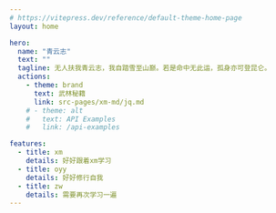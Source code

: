 ```yaml
---
# https://vitepress.dev/reference/default-theme-home-page
layout: home

hero:
  name: "青云志"
  text: ""
  tagline: 无人扶我青云志，我自踏雪至山巅。若是命中无此运，孤身亦可登昆仑。
  actions:
    - theme: brand
      text: 武林秘籍
      link: src-pages/xm-md/jq.md
    # - theme: alt
    #   text: API Examples
    #   link: /api-examples

features:
  - title: xm
    details: 好好跟着xm学习
  - title: oyy
    details: 好好修行自我
  - title: zw
    details: 需要再次学习一遍
---
```

